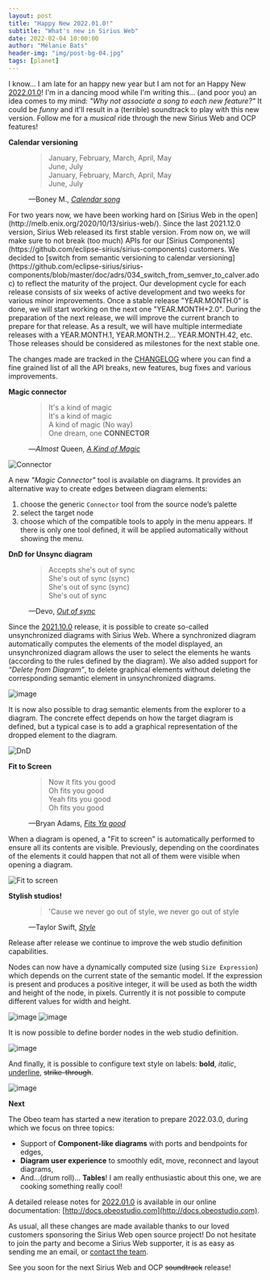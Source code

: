 ```yaml
---
layout: post
title: "Happy New 2022.01.0!"
subtitle: "What's new in Sirius Web"
date: 2022-02-04 10:00:00
author: "Mélanie Bats"
header-img: "img/post-bg-04.jpg"
tags: [planet]
---
```


I know... I am late for an happy new year but I am not for an Happy New [2022.01.0](https://docs.obeostudio.com/#_version_2022_01_0)!
I'm in a dancing mood while I'm writing this... (and poor you) an idea comes to my mind: _"Why not associate a song to each new feature?"_
It could be _funny_ and it'll result in a (terrible) soundtrack to play with this new version.
Follow me for a _musical_ ride through the new Sirius Web and OCP features!

**Calendar versioning**

<figure>
<blockquote cite="https://youtu.be/EIbuf0iZKq8">
January, February, March, April, May<br/>
June, July<br/>
January, February, March, April, May<br/>
June, July
</blockquote>
<figcaption>—Boney M., <cite><a href="https://youtu.be/EIbuf0iZKq8">Calendar song</a></cite></figcaption>
</figure>
For two years now, we have been working hard on [Sirius Web in the open](http://melb.enix.org/2020/10/13/sirius-web/). Since the last 2021.12.0 version, Sirius Web released its first stable version. From now on, we will make sure to not break (too much) APIs for our [Sirius Components](https://github.com/eclipse-sirius/sirius-components) customers. We decided to [switch from semantic versioning to calendar versioning](https://github.com/eclipse-sirius/sirius-components/blob/master/doc/adrs/034_switch_from_semver_to_calver.adoc) to reflect the maturity of the project.
Our development cycle for each release consists of six weeks of active development and two weeks for various minor improvements.
Once a stable release "YEAR.MONTH.0" is done, we will start working on the next one "YEAR.MONTH+2.0". During the preparation of the next release, we will improve the current branch to prepare for that release. As a result, we will have multiple intermediate releases with a YEAR.MONTH.1, YEAR.MONTH.2... YEAR.MONTH.42, etc. Those releases should be considered as milestones for the next stable one.

The changes made are tracked in the [CHANGELOG](https://github.com/eclipse-sirius/sirius-components/blob/master/CHANGELOG.adoc) where you can find a fine grained list of all the API breaks, new features, bug fixes and various improvements.

**Magic connector**

<figure>
<blockquote cite="https://www.youtube.com/watch?v=0p_1QSUsbsM">
It's a kind of magic<br/>
It's a kind of magic<br/>
A kind of magic (No way)<br/>
One dream, one <b>CONNECTOR</b><br/>
</blockquote>
<figcaption>—<i>Almost</i> Queen, <cite><a href="https://www.youtube.com/watch?v=0p_1QSUsbsM">A Kind of Magic</a></cite></figcaption>
</figure>

![Connector](https://docs.obeostudio.com/2022.01.0/img/MagicConnector.gif)

A new _"Magic Connector"_ tool is available on diagrams. It provides an alternative way to create edges between diagram elements:

1. choose the generic `Connector` tool from the source node’s palette
2. select the target node
3. choose which of the compatible tools to apply in the menu appears. If there is only one tool defined, it will be applied automatically without showing the menu.

**DnD for Unsync diagram**

<figure>
<blockquote cite="https://youtu.be/ALanRqbNSvI?t=895">
Accepts she's out of sync<br/>
She's out of sync (sync)<br/>
She's out of sync (sync)<br/>
She's out of sync<br/>
</blockquote>
<figcaption>—Devo, <cite><a href="https://youtu.be/ALanRqbNSvI?t=895">Out of sync</a></cite></figcaption>
</figure>

Since the [2021.10.0](https://docs.obeostudio.com/#_version_2021_10_0) release, it is possible to create so-called unsynchronized diagrams with Sirius Web. Where a synchronized diagram automatically computes the elements of the model displayed, an unsynchronized diagram allows the user to select the elements he wants (according to the rules defined by the diagram).
We also added support for _“Delete from Diagram”_, to delete graphical elements without deleting the corresponding semantic element in unsynchronized diagrams.

![image](/img/2022.01.0/deletefromdiagram.png)

It is now also possible to drag semantic elements from the explorer to a diagram. The concrete effect depends on how the target diagram is defined, but a typical case is to add a graphical representation of the dropped element to the diagram.

![DnD](https://docs.obeostudio.com/2022.01.0/img/DropFromExplorer.gif)

**Fit to Screen**

<figure>
<blockquote cite="https://youtu.be/PzilYDj2b9k">
Now it fits you good<br/>
Oh fits you good<br/>
Yeah fits you good<br/>
Oh fits you good<br/>
</blockquote>
<figcaption>—Bryan Adams, <cite><a href="https://youtu.be/PzilYDj2b9k">Fits Ya good</a></cite></figcaption>
</figure>

When a diagram is opened, a "Fit to screen" is automatically performed to ensure all its contents are visible. Previously, depending on the coordinates of the elements it could happen that not all of them were visible when opening a diagram.

![Fit to screen](https://docs.obeostudio.com/2022.01.0/img/FitToScreenOnOpen.gif)

**Stylish studios!**

<figure>
<blockquote cite="https://youtu.be/-CmadmM5cOk">
'Cause we never go out of style,
we never go out of style
</blockquote>
<figcaption>—Taylor Swift, <cite><a href="https://youtu.be/-CmadmM5cOk">Style</a></cite></figcaption>
</figure>

Release after release we continue to improve the web studio definition capabilities.

Nodes can now have a dynamically computed size (using `Size Expression`) which depends on the current state of the semantic model. If the expression is present and produces a positive integer, it will be used as both the width and height of the node, in pixels. Currently it is not possible to compute different values for width and height.

![image](/img/2022.01.0/sizenodedef.png)
![image](/img/2022.01.0/sizenode.png)

It is now possible to define border nodes in the web studio definition.

![image](/img/2022.01.0/bordernode.png)

And finally, it is possible to configure text style on labels: **bold**, _italic_, <u>underline</u>, ~~strike-through~~.

![image](/img/2022.01.0/style.png)

**Next**

The Obeo team has started a new iteration to prepare 2022.03.0, during which we focus on three topics:

- Support of **Component-like diagrams** with ports and bendpoints for edges,
- **Diagram user experience** to smoothly edit, move, reconnect and layout diagrams,
- And...(drum roll)... **Tables**! I am really enthusiastic about this one, we are cooking something really cool!

A detailed release notes for [2022.01.0](https://docs.obeostudio.com/#_version_2022_01_0) is available in our online documentation: [http://docs.obeostudio.com](http://docs.obeostudio.com).

As usual, all these changes are made available thanks to our loved customers sponsoring the Sirius Web open source project! Do not hesitate to join the party and become a Sirius Web supporter, it is as easy as sending me an email, or [contact the team](https://www.obeosoft.com/fr/contact).

See you soon for the next Sirius Web and OCP ~~soundtrack~~ release!
